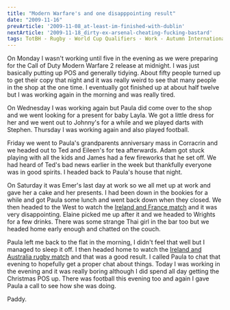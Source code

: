 ```yaml
---
title: "Modern Warfare's and one disapppointing result"
date: "2009-11-16"
prevArticle: '2009-11-08_at-least-im-finished-with-dublin'
nextArticle: '2009-11-18_dirty-ex-arsenal-cheating-fucking-bastard'
tags: TotBH - Rugby - World Cup Qualifiers - Work - Autumn Internationals - Football - Gaming
---
```

On Monday I wasn't working until five in the evening as we were preparing for the Call of Duty Modern Warfare 2 release at midnight. I was just basically putting up POS and generally tidying. About fifty people turned up to get their copy that night and it was really weird to see that many people in the shop at the one time. I eventually got finished up at about half twelve but I was working again in the morning and was really tired.

On Wednesday I was working again but Paula did come over to the shop and we went looking for a present for baby Layla. We got a little dress for her and we went out to Johnny's for a while and we played darts with Stephen. Thursday I was working again and also played football.

Friday we went to Paula's grandparents anniversary mass in Corracrin and we headed out to Ted and Eileen's for tea afterwards. Adam got stuck playing with all the kids and James had a few fireworks that he set off. We had heard of Ted's bad news earlier in the week but thankfully everyone was in good spirits. I headed back to Paula's house that night.

On Saturday it was Emer's last day at work so we all met up at work and gave her a cake and her presents. I had been down in the bookies for a while and got Paula some lunch and went back down when they closed. We then headed to the West to watch the [Ireland and France match](http://www.rte.ie/sport/soccer/2009/1115/ireland_france_.html) and it was very disappointing. Elaine picked me up after it and we headed to Wrights for a few drinks. There was some strange Thai girl in the bar too but we headed home early enough and chatted on the couch.

Paula left me back to the flat in the morning, I didn't feel that well but I managed to sleep it off. I then headed home to watch the [Ireland and Australia rugby match](http://www.rte.ie/sport/rugby/2009/1115/ireland.html) and that was a good result. I called Paula to chat that evening to hopefully get a proper chat about things. Today I was working in the evening and it was really boring although I did spend all day getting the Christmas POS up. There was football this evening too and again I gave Paula a call to see how she was doing.

Paddy.